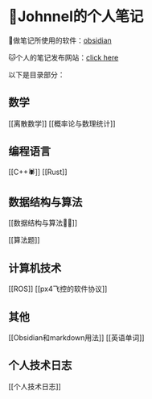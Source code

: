 
# 🎉Johnnel的个人笔记

🍕做笔记所使用的软件：[obsidian](https://obsidian.md/)

🐱个人的笔记发布网站：[click here](https://my.flowershow.app/@fat-Johnnel/johnnel-flowershow)



以下是目录部分：
## 数学
[[离散数学]]
[[概率论与数理统计]]

## 编程语言
[[C++🕷️]]
[[Rust]]

## 数据结构与算法
[[数据结构与算法👩‍💼]]

[[算法题]]
## 计算机技术
[[ROS]]
[[px4飞控的软件协议]]
## 其他
[[Obsidian和markdown用法]]
[[英语单词]]

## 个人技术日志
[[个人技术日志]]


